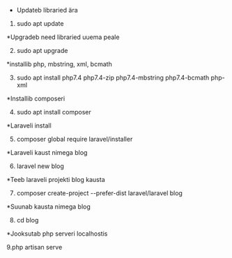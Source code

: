 * Updateb libraried ära
1. sudo apt update

*Upgradeb need libraried uuema peale

2. sudo apt upgrade

*installib php, mbstring, xml, bcmath

3. sudo apt install php7.4 php7.4-zip php7.4-mbstring php7.4-bcmath php-xml

*Installib composeri

4. sudo apt install composer

*Laraveli install

5. composer global require laravel/installer

*Laraveli kaust nimega blog

6. laravel new blog 

*Teeb laraveli projekti blog kausta

7. composer create-project --prefer-dist laravel/laravel blog

*Suunab kausta nimega blog

8. cd blog

*Jooksutab php serveri localhostis

9.php artisan serve


